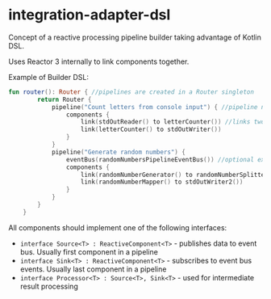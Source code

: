 # integration-adapter-dsl

Concept of a reactive processing pipeline builder taking advantage of Kotlin DSL.

Uses Reactor 3 internally to link components together.

Example of Builder DSL:
```kotlin    
fun router(): Router { //pipelines are created in a Router singleton
        return Router {
            pipeline("Count letters from console input") { //pipeline name
                components {
                    link(stdOutReader() to letterCounter()) //links two components together
                    link(letterCounter() to stdOutWriter())
                }
            }
            pipeline("Generate random numbers") {
                eventBus(randomNumbersPipelineEventBus()) //optional external event bus can be set here
                components {
                    link(randomNumberGenerator() to randomNumberSplitter())
                    link(randomNumberMapper() to stdOutWriter2())
                }
            }
        }
    }
```

All components should implement one of the following interfaces:
- `interface Source<T> : ReactiveComponent<T>` - publishes data to event bus. Usually first component in a pipeline
- `interface Sink<T> : ReactiveComponent<T>` - subscribes to event bus events. Usually last component in a pipeline
- `interface Processor<T> : Source<T>, Sink<T>` - used for intermediate result processing
